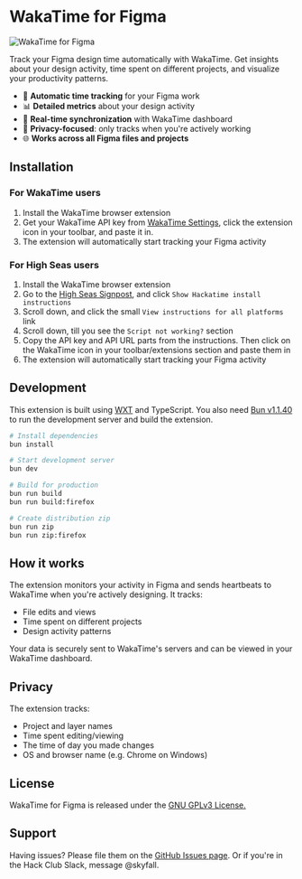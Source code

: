 # WakaTime for Figma

![WakaTime for Figma](https://cloud-kw8aows5e-hack-club-bot.vercel.app/0svg.png)

Track your Figma design time automatically with WakaTime. Get insights about your design activity, time spent on different projects, and visualize your productivity patterns.

- 🎨 **Automatic time tracking** for your Figma work
- 📊 **Detailed metrics** about your design activity
- 🔄 **Real-time synchronization** with WakaTime dashboard
- 🚫 **Privacy-focused**: only tracks when you're actively working
- 🌐 **Works across all Figma files and projects**

## Installation

### For WakaTime users
1. Install the WakaTime browser extension
2. Get your WakaTime API key from [WakaTime Settings](https://wakatime.com/settings/account), click the extension icon in your toolbar, and paste it in.
3. The extension will automatically start tracking your Figma activity

### For High Seas users
1. Install the WakaTime browser extension
2. Go to the [High Seas Signpost](https://highseas.hackclub.com/signpost), and click `Show Hackatime install instructions`
3. Scroll down, and click the small `View instructions for all platforms` link
4. Scroll down, till you see the `Script not working?` section
5. Copy the API key and API URL parts from the instructions. Then click on the WakaTime icon in your toolbar/extensions section and paste them in
6. The extension will automatically start tracking your Figma activity

## Development

This extension is built using [WXT](https://wxt.dev) and TypeScript. You also need [Bun v1.1.40](https://bun.sh) to run the development server and build the extension.

```bash
# Install dependencies
bun install

# Start development server
bun dev

# Build for production
bun run build
bun run build:firefox

# Create distribution zip
bun run zip
bun run zip:firefox
```

## How it works

The extension monitors your activity in Figma and sends heartbeats to WakaTime when you're actively designing. It tracks:
- File edits and views
- Time spent on different projects
- Design activity patterns

Your data is securely sent to WakaTime's servers and can be viewed in your WakaTime dashboard.

## Privacy

The extension tracks:
- Project and layer names
- Time spent editing/viewing
- The time of day you made changes
- OS and browser name (e.g. Chrome on Windows)

## License

WakaTime for Figma is released under the [GNU GPLv3 License.](https://github.com/SkyfallWasTaken/figma-wakatime/blob/main/LICENSE)

## Support

Having issues? Please file them on the [GitHub Issues page](https://github.com/SkyfallWasTaken/figma-wakatime/issues). Or if you're in the Hack Club Slack, message @skyfall.
